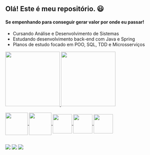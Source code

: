 ## Olá! Este é meu repositório. 😃
####  Se empenhando para conseguir gerar valor por onde eu passar!
- Cursando Análise e Desenvolvimento de Sistemas
- Estudando desenvolvimento back-end com Java e Spring
- Planos de estudo focado em POO, SQL, TDD e Microsserviços

<div align="left">
  <a href="https://github.com/dhericslater">
  <img height="170em" src="https://github-readme-stats.vercel.app/api?username=dhericslater&show_icons=true&theme=dark&include_all_commits=true&count_private=true"/>
  <img height="170em" src="https://github-readme-stats.vercel.app/api/top-langs/?username=dhericslater&layout=compact&langs_count=7&theme=dark"/>
</div>
<div style="display: inline_block"><br>
  <img align="center" height="70" whidth="90"
       src="https://cdn.jsdelivr.net/gh/devicons/devicon/icons/spring/spring-original-wordmark.svg" />
  <img align="center" height="70" whidth="90" src="https://cdn.jsdelivr.net/gh/devicons/devicon/icons/java/java-original-wordmark.svg" />
  <img align="center" height="60" whidth="80" src="https://cdn.jsdelivr.net/gh/devicons/devicon/icons/html5/html5-original.svg" />
  <img align="center" height="60" whidth="80"  src="https://cdn.jsdelivr.net/gh/devicons/devicon/icons/css3/css3-original.svg" />
  <img align="center" height="60" whidth="80"  src="https://cdn.jsdelivr.net/gh/devicons/devicon/icons/javascript/javascript-original.svg" />

  
</div>
  

##
<div> 
  <a href="https://www.instagram.com/dev.slater/" target="_blank"><img src="https://img.shields.io/badge/-Instagram-%23E4405F?style=for-the-badge&logo=instagram&logoColor=white" target="_blank"></a>
  <a href = "mailto:dheric.slater@gmail.com"><img src="https://img.shields.io/badge/-Gmail-%23333?style=for-the-badge&logo=gmail&logoColor=white" target="_blank"></a>
  <a href="https://www.linkedin.com/in/dh%C3%A9ric-slater-62b9481a6/" target="_blank"><img src="https://img.shields.io/badge/-LinkedIn-%230077B5?style=for-the-badge&logo=linkedin&logoColor=white" target="_blank"></a>  
</div>

